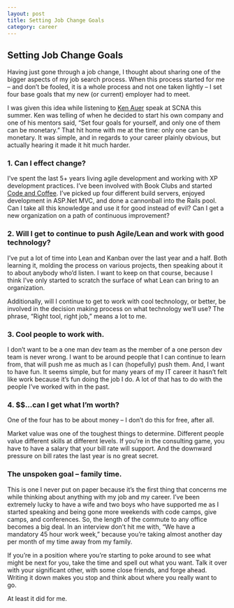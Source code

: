 ```yaml
---
layout: post
title: Setting Job Change Goals
category: career
---
```

## Setting Job Change Goals

Having just gone through a job change, I thought about sharing one of the bigger aspects of my job search process. When this process started for me – and don’t be fooled, it is a whole process and not one taken lightly – I set four base goals that my new (or current) employer had to meet.

I was given this idea while listening to [Ken Auer](http://www.rolemodelsoft.com/people/ken_auer) speak at SCNA this summer. Ken was telling of when he decided to start his own company and one of his mentors said, “Set four goals for yourself, and only one of them can be monetary.” That hit home with me at the time: only one can be monetary. It was simple, and in regards to your career plainly obvious, but actually hearing it made it hit much harder.

### 1. Can I effect change?

I’ve spent the last 5+ years living agile development and working with XP development practices. I’ve been involved with Book Clubs and started [Code and Coffee](http://codeandcoffee.info). I’ve picked up four different build servers, enjoyed development in ASP.Net MVC, and done a cannonball into the Rails pool. Can I take all this knowledge and use it for good instead of evil? Can I get a new organization on a path of continuous improvement?

### 2. Will I get to continue to push Agile/Lean and work with good technology?

I’ve put a lot of time into Lean and Kanban over the last year and a half. Both learning it, molding the process on various projects, then speaking about it to about anybody who’d listen. I want to keep on that course, because I think I’ve only started to scratch the surface of what Lean can bring to an organization.

Additionally, will I continue to get to work with cool technology, or better, be involved in the decision making process on what technology we’ll use? The phrase, “Right tool, right job,” means a lot to me.

### 3. Cool people to work with.

I don’t want to be a one man dev team as the member of a one person dev team is never wrong. I want to be around people that I can continue to learn from, that will push me as much as I can (hopefully) push them. And, I want to have fun. It seems simple, but for many years of my IT career it hasn’t felt like work because it’s fun doing the job I do. A lot of that has to do with the people I’ve worked with in the past.

### 4. $$…can I get what I’m worth?

One of the four has to be about money – I don’t do this for free, after all.

Market value was one of the toughest things to determine. Different people value different skills at different levels. If you’re in the consulting game, you have to have a salary that your bill rate will support. And the downward pressure on bill rates the last year is no great secret.

### The unspoken goal – family time.

This is one I never put on paper because it’s the first thing that concerns me while thinking about anything with my job and my career. I’ve been extremely lucky to have a wife and two boys who have supported me as I started speaking and being gone more weekends with code camps, give camps, and conferences. So, the length of the commute to any office becomes a big deal. In an interview don’t hit me with, “We have a mandatory 45 hour work week,” because you’re taking almost another day per month of my time away from my family.

If you’re in a position where you’re starting to poke around to see what might be next for you, take the time and spell out what you want. Talk it over with your significant other, with some close friends, and forge ahead. Writing it down makes you stop and think about where you really want to go.

At least it did for me.
